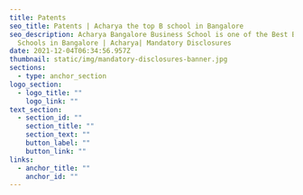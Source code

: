 ```yaml
---
title: Patents
seo_title: Patents | Acharya the top B school in Bangalore
seo_description: Acharya Bangalore Business School is one of the Best Business
  Schools in Bangalore | Acharya| Mandatory Disclosures
date: 2021-12-04T06:34:56.957Z
thumbnail: static/img/mandatory-disclosures-banner.jpg
sections:
  - type: anchor_section
logo_section:
  - logo_title: ""
    logo_link: ""
text_section:
  - section_id: ""
    section_title: ""
    section_text: ""
    button_label: ""
    button_link: ""
links:
  - anchor_title: ""
    anchor_id: ""
---
```

